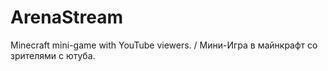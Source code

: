 # ArenaStream
Minecraft mini-game with YouTube viewers. / Мини-Игра в майнкрафт со зрителями с ютуба.
